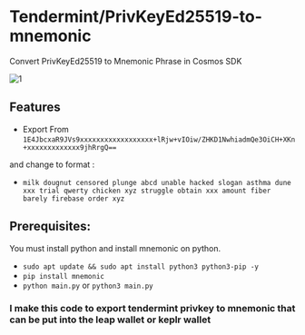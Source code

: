 # Tendermint/PrivKeyEd25519-to-mnemonic

Convert PrivKeyEd25519 to Mnemonic Phrase in Cosmos SDK

![1](https://github.com/user-attachments/assets/37b5cdad-7a50-4b34-8851-5809121febcc)

## Features
- Export From `1E4JbcxaR9JVs9xxxxxxxxxxxxxxxxxx+lRjw+vIOiw/ZHKD1NwhiadmQe3OiCH+XKn+xxxxxxxxxxxxx9jhRrgQ==`
  
and change to format :
  
- `milk dougnut censored plunge abcd unable hacked slogan asthma dune xxx trial qwerty chicken xyz struggle obtain xxx amount fiber barely firebase order xyz`

## Prerequisites: <br>
You must install python and install mnemonic on python.
- `sudo apt update && sudo apt install python3 python3-pip -y`
- `pip install mnemonic`
- `python main.py` or `python3 main.py`

### I make this code to export tendermint privkey to mnemonic that can be put into the leap wallet or keplr wallet
